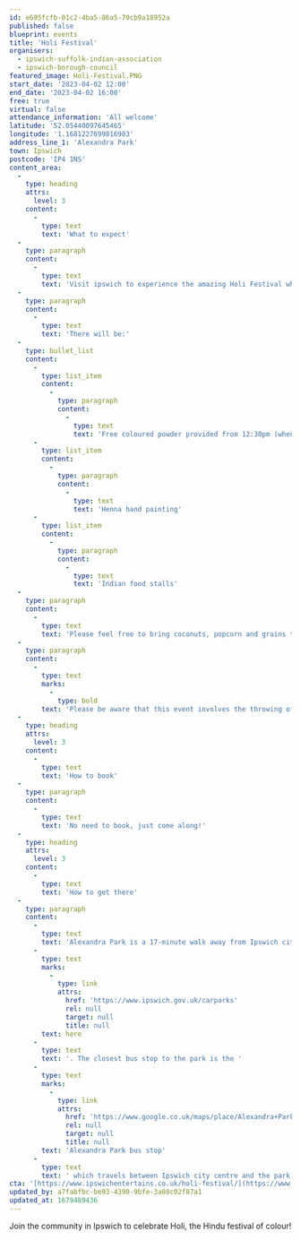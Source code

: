 ```yaml
---
id: e695fcfb-01c2-4ba5-86a5-70cb9a18952a
published: false
blueprint: events
title: 'Holi Festival'
organisers:
  - ipswich-suffolk-indian-association
  - ipswich-borough-council
featured_image: Holi-Festival.PNG
start_date: '2023-04-02 12:00'
end_date: '2023-04-02 16:00'
free: true
virtual: false
attendance_information: 'All welcome'
latitude: '52.05440097645465'
longitude: '1.1681227699816983'
address_line_1: 'Alexandra Park'
town: Ipswich
postcode: 'IP4 1NS'
content_area:
  -
    type: heading
    attrs:
      level: 3
    content:
      -
        type: text
        text: 'What to expect'
  -
    type: paragraph
    content:
      -
        type: text
        text: 'Visit ipswich to experience the amazing Holi Festival which originates from Northern India. Bring your friends and family together for one of the brightest celebrations and leave covered in a symphony of colours!'
  -
    type: paragraph
    content:
      -
        type: text
        text: 'There will be:'
  -
    type: bullet_list
    content:
      -
        type: list_item
        content:
          -
            type: paragraph
            content:
              -
                type: text
                text: 'Free coloured powder provided from 12:30pm (when it’s gone, it’s gone)'
      -
        type: list_item
        content:
          -
            type: paragraph
            content:
              -
                type: text
                text: 'Henna hand painting'
      -
        type: list_item
        content:
          -
            type: paragraph
            content:
              -
                type: text
                text: 'Indian food stalls'
  -
    type: paragraph
    content:
      -
        type: text
        text: 'Please feel free to bring coconuts, popcorn and grains to throw in the bonfire and most importantly don’t forget to wear old clothing if you are getting involved in the spirit of Holi!'
  -
    type: paragraph
    content:
      -
        type: text
        marks:
          -
            type: bold
        text: 'Please be aware that this event involves the throwing of coloured paint powder. The market area will be positioned away from the throwing activity, but customers will be covered in colour and IBC take no responsibility for any damage caused by the powder.'
  -
    type: heading
    attrs:
      level: 3
    content:
      -
        type: text
        text: 'How to book'
  -
    type: paragraph
    content:
      -
        type: text
        text: 'No need to book, just come along!'
  -
    type: heading
    attrs:
      level: 3
    content:
      -
        type: text
        text: 'How to get there'
  -
    type: paragraph
    content:
      -
        type: text
        text: 'Alexandra Park is a 17-minute walk away from Ipswich city centre with a range of carparks close by, see  parking information '
      -
        type: text
        marks:
          -
            type: link
            attrs:
              href: 'https://www.ipswich.gov.uk/carparks'
              rel: null
              target: null
              title: null
        text: here
      -
        type: text
        text: '. The closest bus stop to the park is the '
      -
        type: text
        marks:
          -
            type: link
            attrs:
              href: 'https://www.google.co.uk/maps/place/Alexandra+Park/@52.0549461,1.167635,18.02z/data=!4m23!1m16!4m15!1m6!1m2!1s0x47d9a02b5f49c7b1:0x309b631244416abd!2sCity+Centre,+Buttermarket,+Ipswich!2m2!1d1.1557107!2d52.0572165!1m6!1m2!1s0x47d99fd2736965af:0xb0bbed23749cee1!2sAlexandra+Park,+Ipswich+IP4+1NS!2m2!1d1.1681417!2d52.0543435!3e3!3m5!1s0x47d99f83af967e3b:0xf8c6be6756a90e2a!8m2!3d52.0549399!4d1.1701271!16s%2Fg%2F1q67d3spf'
              rel: null
              target: null
              title: null
        text: 'Alexandra Park bus stop'
      -
        type: text
        text: ' which travels between Ipswich city centre and the park via the 5 Foxhall Five bus route. '
cta: '[https://www.ipswichentertains.co.uk/holi-festival/](https://www.ipswichentertains.co.uk/holi-festival/)'
updated_by: a7fabfbc-be93-4390-9bfe-3a08c02f87a1
updated_at: 1679489436
---
```

Join the community in Ipswich to celebrate Holi, the Hindu festival of colour!